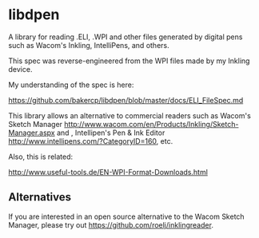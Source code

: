 libdpen
=======

A library for reading .ELI, .WPI and other files generated by digital pens such as Wacom's Inkling, IntelliPens, and others.

This spec was reverse-engineered from the WPI files made by my Inkling device.

My understanding of the spec is here:

https://github.com/bakercp/libdpen/blob/master/docs/ELI_FileSpec.md

This library allows an alternative to commercial readers such as Wacom's Sketch Manager http://www.wacom.com/en/Products/Inkling/Sketch-Manager.aspx and , Intellipen's Pen & Ink Editor http://www.intellipens.com/?CategoryID=160, etc.


Also, this is related:

http://www.useful-tools.de/EN-WPI-Format-Downloads.html


## Alternatives

If you are interested in an open source alternative to the Wacom Sketch Manager, please try out https://github.com/roelj/inklingreader.
